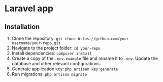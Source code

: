# Laravel app

## Installation
1. Clone the repository: `git clone https://github.com/your-username/your-repo.git`
2. Navigate to the project folder: `cd your-repo`
3. Install dependencies: `composer install`
4. Create a copy of the `.env.example` file and rename it to `.env`. Update the database and other relevant configurations.
5. Generate application key: `php artisan key:generate`
6. Run migrations: `php artisan migrate`

